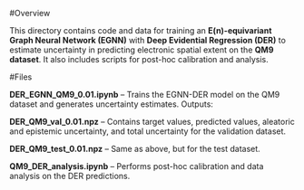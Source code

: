 #Overview

This directory contains code and data for training an **E(n)-equivariant Graph Neural Network (EGNN)** with **Deep Evidential Regression (DER)** to estimate uncertainty in predicting electronic spatial extent on the **QM9 dataset**. It also includes scripts for post-hoc calibration and analysis.

#Files

**DER_EGNN_QM9_0.01.ipynb** – Trains the EGNN-DER model on the QM9 dataset and generates uncertainty estimates. Outputs:

**DER_QM9_val_0.01.npz** – Contains target values, predicted values, aleatoric and epistemic uncertainty, and total uncertainty for the validation dataset.

**DER_QM9_test_0.01.npz** – Same as above, but for the test dataset.

**QM9_DER_analysis.ipynb** – Performs post-hoc calibration and data analysis on the DER predictions.
